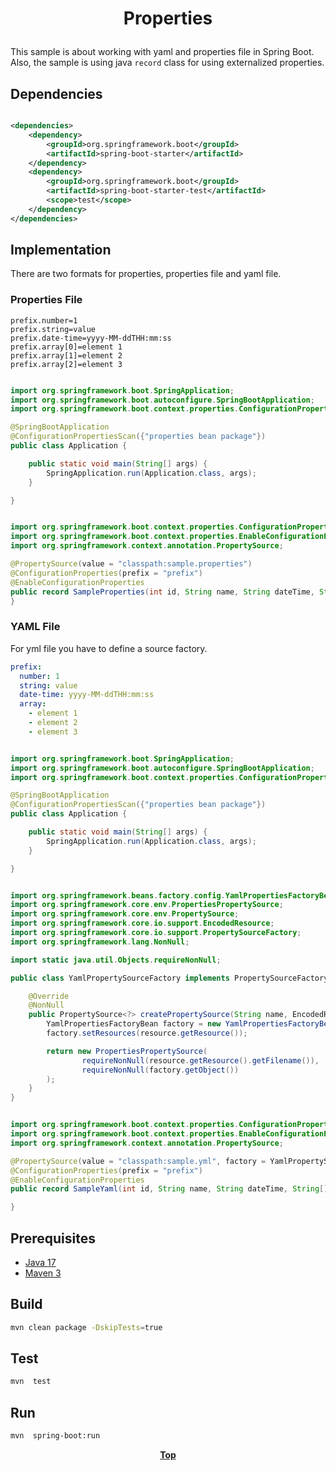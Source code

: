 # <p align="center">Properties</p>

<p text-align="justify">

This sample is about working with yaml and properties file in Spring Boot. Also, the sample is using java `record` class
for using externalized properties.

</p>

## Dependencies

```xml

<dependencies>
    <dependency>
        <groupId>org.springframework.boot</groupId>
        <artifactId>spring-boot-starter</artifactId>
    </dependency>
    <dependency>
        <groupId>org.springframework.boot</groupId>
        <artifactId>spring-boot-starter-test</artifactId>
        <scope>test</scope>
    </dependency>
</dependencies>
```

## Implementation

There are two formats for properties, properties file and yaml file.

### Properties File

```properties
prefix.number=1
prefix.string=value
prefix.date-time=yyyy-MM-ddTHH:mm:ss
prefix.array[0]=element 1
prefix.array[1]=element 2
prefix.array[2]=element 3
```

```java

import org.springframework.boot.SpringApplication;
import org.springframework.boot.autoconfigure.SpringBootApplication;
import org.springframework.boot.context.properties.ConfigurationPropertiesScan;

@SpringBootApplication
@ConfigurationPropertiesScan({"properties bean package"})
public class Application {

    public static void main(String[] args) {
        SpringApplication.run(Application.class, args);
    }

}
```

```java

import org.springframework.boot.context.properties.ConfigurationProperties;
import org.springframework.boot.context.properties.EnableConfigurationProperties;
import org.springframework.context.annotation.PropertySource;

@PropertySource(value = "classpath:sample.properties")
@ConfigurationProperties(prefix = "prefix")
@EnableConfigurationProperties
public record SampleProperties(int id, String name, String dateTime, String[] colors) {
}

```

### YAML File

For yml file you have to define a source factory.

```yaml
prefix:
  number: 1
  string: value
  date-time: yyyy-MM-ddTHH:mm:ss
  array:
    - element 1
    - element 2
    - element 3
```

```java

import org.springframework.boot.SpringApplication;
import org.springframework.boot.autoconfigure.SpringBootApplication;
import org.springframework.boot.context.properties.ConfigurationPropertiesScan;

@SpringBootApplication
@ConfigurationPropertiesScan({"properties bean package"})
public class Application {

    public static void main(String[] args) {
        SpringApplication.run(Application.class, args);
    }

}
```

```java

import org.springframework.beans.factory.config.YamlPropertiesFactoryBean;
import org.springframework.core.env.PropertiesPropertySource;
import org.springframework.core.env.PropertySource;
import org.springframework.core.io.support.EncodedResource;
import org.springframework.core.io.support.PropertySourceFactory;
import org.springframework.lang.NonNull;

import static java.util.Objects.requireNonNull;

public class YamlPropertySourceFactory implements PropertySourceFactory {

    @Override
    @NonNull
    public PropertySource<?> createPropertySource(String name, EncodedResource resource) {
        YamlPropertiesFactoryBean factory = new YamlPropertiesFactoryBean();
        factory.setResources(resource.getResource());

        return new PropertiesPropertySource(
                requireNonNull(resource.getResource().getFilename()),
                requireNonNull(factory.getObject())
        );
    }
}
```

```java

import org.springframework.boot.context.properties.ConfigurationProperties;
import org.springframework.boot.context.properties.EnableConfigurationProperties;
import org.springframework.context.annotation.PropertySource;

@PropertySource(value = "classpath:sample.yml", factory = YamlPropertySourceFactory.class)
@ConfigurationProperties(prefix = "prefix")
@EnableConfigurationProperties
public record SampleYaml(int id, String name, String dateTime, String[] colors) {

}
```

## Prerequisites

* [Java 17](https://www.oracle.com/de/java/technologies/downloads/)
* [Maven 3](https://maven.apache.org/index.html)

## Build

```bash
mvn clean package -DskipTests=true
```

## Test

```bash
mvn  test
```

## Run

```bash
mvn  spring-boot:run
```

**<p align="center"> [Top](#properties) </p>**